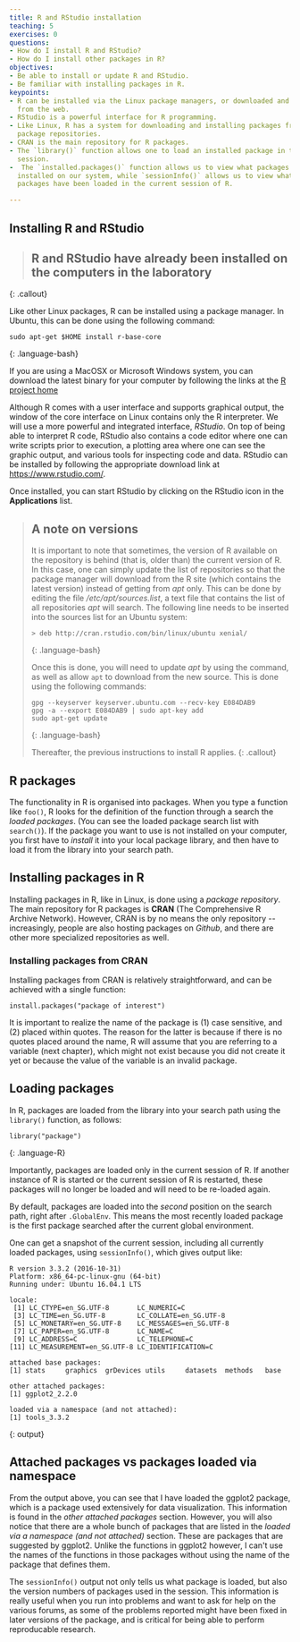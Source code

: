 ```yaml
---
title: R and RStudio installation
teaching: 5
exercises: 0
questions:
- How do I install R and RStudio?
- How do I install other packages in R?
objectives:
- Be able to install or update R and RStudio. 
- Be familiar with installing packages in R. 
keypoints: 
- R can be installed via the Linux package managers, or downloaded and installed
  from the web.
- RStudio is a powerful interface for R programming.
- Like Linux, R has a system for downloading and installing packages from the R
  package repositories.
- CRAN is the main repository for R packages.
- The `library()` function allows one to load an installed package in the current R
  session.
-  The `installed.packages()` function allows us to view what packages have been
  installed on our system, while `sessionInfo()` allows us to view what
  packages have been loaded in the current session of R.

---
```


## Installing R and RStudio

>
> ## R and RStudio have already been installed on the computers in the laboratory
>
{: .callout}

Like other Linux packages, R can be installed using a package manager. In Ubuntu, this can be
done using the following command:

~~~
sudo apt-get $HOME install r-base-core
~~~
{: .language-bash}

If you are using a MacOSX or Microsoft Windows system, you can download the latest binary
for your computer by following the links at the [R project home][Rproject]


Although R comes with a user interface and supports graphical output, the window of the
core interface on Linux contains only the R interpreter. We will use a more powerful and integrated
interface, *RStudio*. On top of being able to interpret R code, RStudio also contains
a code editor where one can write scripts prior to execution, a plotting area where one
can see the graphic output, and various tools for inspecting code and data. RStudio can be
installed by following the appropriate download link at https://www.rstudio.com/.

Once installed, you can start RStudio by clicking on the RStudio icon in the **Applications** list. 

> ## A note on versions
> It is important to note that sometimes, the version of R available on the repository is
> behind (that is, older than) the current version of R. In this case, one can simply
> update the list of repositories so that the package manager will download from the R
> site (which contains the latest version) instead of getting from *apt* only. This can be
> done by editing the file */etc/apt/sources.list*, a text file that contains the list of
> all repositories *apt* will search. The following line needs to be inserted into the
> sources list for an Ubuntu system:
> 
> ~~~
> > deb http://cran.rstudio.com/bin/linux/ubuntu xenial/
> ~~~
> {: .language-bash}
> 
> Once this is done, you will need to update *apt* by using the command, as well as allow
> `apt` to download from the new source. This is done using the following commands: 
>
>~~~
> gpg --keyserver keyserver.ubuntu.com --recv-key E084DAB9 
> gpg -a --export E084DAB9 | sudo apt-key add 
> sudo apt-get update
>~~~
> {: .language-bash}
> 
> Thereafter, the previous instructions to install R applies. 
{: .callout}

## R packages

The functionality in R is organised into packages. When you type a function like `foo()`,
R looks for the definition of the function through a search the *loaded packages*. (You can see the
loaded package search list with `search()`). If the package you want to use is not
installed on your computer, you first have to *install* it into your local package
library, and then have to load it from the library into your search path.


## Installing packages in R 

Installing packages in R, like in Linux, is done using a *package repository*. The main
repository for R packages is **CRAN** (The Comprehensive R Archive Network). However,
CRAN is by no means the only repository -- increasingly, people are also hosting packages
on *Github*, and there are other more specialized repositories as well. 

### Installing packages from CRAN 

Installing packages from CRAN is relatively straightforward, and can be achieved with a single function: 

```{r}
install.packages("package of interest")
```

It is important to realize the name of the package is (1) case sensitive, and (2) placed
within quotes. The reason for the latter is because if there is no quotes placed around
the name, R will assume that you are referring to a variable (next chapter), which might
not exist because you did not create it yet or because the value of the variable is an
invalid package.

## Loading packages 

In R, packages are loaded from the library into your search path using the `library()` function, as follows: 

```
library("package")
```
{: .language-R}


Importantly, packages are loaded only in the current session of R. If another instance of
R is started or the current session of R is restarted, these packages will no longer be
loaded and will need to be re-loaded again.

By default, packages are loaded into the *second* position on the search path, right after
`.GlobalEnv`. This means the most recently loaded package is the first package searched
after the current global environment. 


One can get a snapshot of the current session, including all currently loaded packages,
using `sessionInfo()`, which gives output like:

~~~
R version 3.3.2 (2016-10-31)
Platform: x86_64-pc-linux-gnu (64-bit)
Running under: Ubuntu 16.04.1 LTS

locale:
 [1] LC_CTYPE=en_SG.UTF-8       LC_NUMERIC=C              
 [3] LC_TIME=en_SG.UTF-8        LC_COLLATE=en_SG.UTF-8    
 [5] LC_MONETARY=en_SG.UTF-8    LC_MESSAGES=en_SG.UTF-8   
 [7] LC_PAPER=en_SG.UTF-8       LC_NAME=C                 
 [9] LC_ADDRESS=C               LC_TELEPHONE=C            
[11] LC_MEASUREMENT=en_SG.UTF-8 LC_IDENTIFICATION=C       

attached base packages:
[1] stats     graphics  grDevices utils     datasets  methods   base     

other attached packages:
[1] ggplot2_2.2.0

loaded via a namespace (and not attached):
[1] tools_3.3.2
~~~
{: output}

## Attached packages vs packages loaded via namespace

From the output above, you can see that I have loaded the ggplot2 package, which is a
package used extensively for data visualization. This information is found in the *other
attached packages* section. However, you will also notice that there are a whole bunch
of packages that are listed in the *loaded via a namespace (and not attached)* section.
These are packages that are suggested by ggplot2. Unlike the functions in ggplot2
however, I can't use the names of the functions in those packages without using the name
of the package that defines them. 


The `sessionInfo()` output not only tells us what package is loaded, but also
the version numbers of packages used in the session. This  information is really
useful when you run into problems and want to ask for help on the various
forums, as some of the problems reported might have been fixed in later versions
of the package, and is critical for being able to perform reproducable research.

[Rproject]: https://www.r-project.org/
